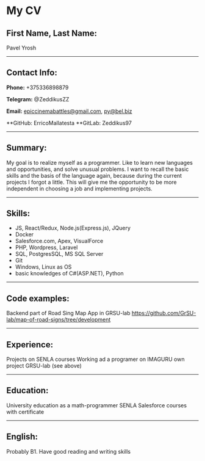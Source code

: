 # My CV

## First Name, Last Name:
 Pavel Yrosh
 
***
## Contact Info:
**Phone:** +375336898879  

**Telegram:** @ZeddikusZZ
 
**Email:** epiccinemabattles@gmail.com, py@bel.biz  
 
**GitHub: ErricoMallatesta
**GitLab: Zeddikus97  
 
***
## Summary:
 My goal is to realize myself as a programmer. Like to learn new languages and opportunities, and solve unusual problems. 
 I want to recall the basic skills and the basis of the language again, because during the current projects I forgot a little. This will give me the opportunity to be more independent in choosing a job and implementing projects.

***
## Skills:
 * JS, React/Redux, Node.js(Express.js), JQuery
 * Docker
 * Salesforce.com, Apex, VisualForce
 * PHP, Wordpress, Laravel
 * SQL, PostgresSQL, MS SQL Server
 * Git  
 * Windows, Linux as OS
 * basic knowledges of C#(ASP.NET), Python 

***
## Code examples:
 Backend part of Road Sing Map App in GRSU-lab
 https://github.com/GrSU-lab/map-of-road-signs/tree/development

***
## Experience: 
 Projects on SENLA courses
 Working ad a programer on IMAGURU own project
 GRSU-lab (see above)

***
## Education:
 University education as a math-programmer
 SENLA Salesforce courses with certificate

*** 
## English: 
 Probably B1. Have good reading and writing skills
